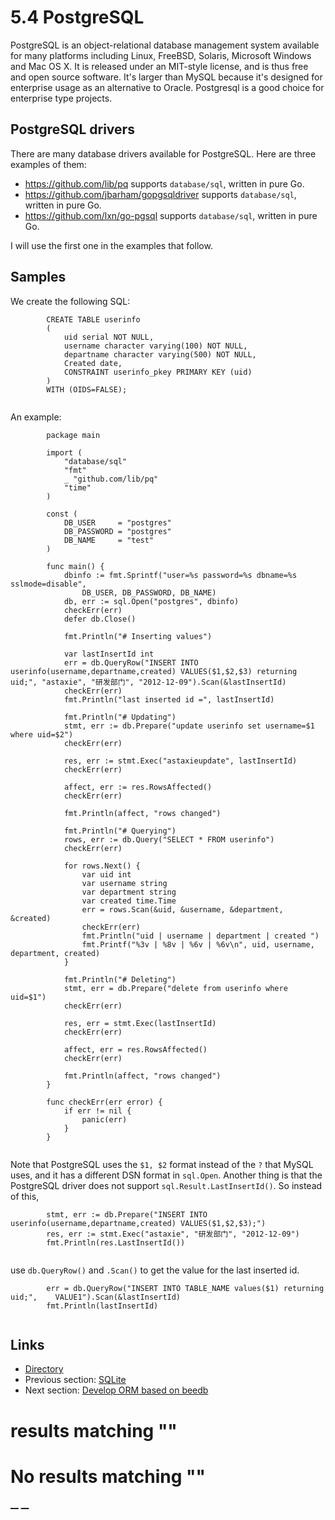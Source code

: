 
# 5.4 PostgreSQL

PostgreSQL is an object-relational database management system available for many platforms including Linux, FreeBSD, Solaris, Microsoft Windows and Mac OS X. It is released under an MIT-style license, and is thus free and open source software. It's larger than MySQL because it's designed for enterprise usage as an alternative to Oracle. Postgresql is a good choice for enterprise type projects.

## PostgreSQL drivers

There are many database drivers available for PostgreSQL. Here are three examples of them:

  * <https://github.com/lib/pq> supports `database/sql`, written in pure Go.
  * <https://github.com/jbarham/gopgsqldriver> supports `database/sql`, written in pure Go.
  * <https://github.com/lxn/go-pgsql> supports `database/sql`, written in pure Go.



I will use the first one in the examples that follow.

## Samples

We create the following SQL:
``` 
        CREATE TABLE userinfo
        (
            uid serial NOT NULL,
            username character varying(100) NOT NULL,
            departname character varying(500) NOT NULL,
            Created date,
            CONSTRAINT userinfo_pkey PRIMARY KEY (uid)
        )
        WITH (OIDS=FALSE);
    
```

An example:
``` 
        package main
    
        import (
            "database/sql"
            "fmt"
            _ "github.com/lib/pq"
            "time"
        )
    
        const (
            DB_USER     = "postgres"
            DB_PASSWORD = "postgres"
            DB_NAME     = "test"
        )
    
        func main() {
            dbinfo := fmt.Sprintf("user=%s password=%s dbname=%s sslmode=disable",
                DB_USER, DB_PASSWORD, DB_NAME)
            db, err := sql.Open("postgres", dbinfo)
            checkErr(err)
            defer db.Close()
    
            fmt.Println("# Inserting values")
    
            var lastInsertId int
            err = db.QueryRow("INSERT INTO userinfo(username,departname,created) VALUES($1,$2,$3) returning uid;", "astaxie", "研发部门", "2012-12-09").Scan(&lastInsertId)
            checkErr(err)
            fmt.Println("last inserted id =", lastInsertId)
    
            fmt.Println("# Updating")
            stmt, err := db.Prepare("update userinfo set username=$1 where uid=$2")
            checkErr(err)
    
            res, err := stmt.Exec("astaxieupdate", lastInsertId)
            checkErr(err)
    
            affect, err := res.RowsAffected()
            checkErr(err)
    
            fmt.Println(affect, "rows changed")
    
            fmt.Println("# Querying")
            rows, err := db.Query("SELECT * FROM userinfo")
            checkErr(err)
    
            for rows.Next() {
                var uid int
                var username string
                var department string
                var created time.Time
                err = rows.Scan(&uid, &username, &department, &created)
                checkErr(err)
                fmt.Println("uid | username | department | created ")
                fmt.Printf("%3v | %8v | %6v | %6v\n", uid, username, department, created)
            }
    
            fmt.Println("# Deleting")
            stmt, err = db.Prepare("delete from userinfo where uid=$1")
            checkErr(err)
    
            res, err = stmt.Exec(lastInsertId)
            checkErr(err)
    
            affect, err = res.RowsAffected()
            checkErr(err)
    
            fmt.Println(affect, "rows changed")
        }
    
        func checkErr(err error) {
            if err != nil {
                panic(err)
            }
        }
    
```

Note that PostgreSQL uses the `$1, $2` format instead of the `?` that MySQL uses, and it has a different DSN format in `sql.Open`. Another thing is that the PostgreSQL driver does not support `sql.Result.LastInsertId()`. So instead of this,
``` 
        stmt, err := db.Prepare("INSERT INTO userinfo(username,departname,created) VALUES($1,$2,$3);")
        res, err := stmt.Exec("astaxie", "研发部门", "2012-12-09")
        fmt.Println(res.LastInsertId())
    
```

use `db.QueryRow()` and `.Scan()` to get the value for the last inserted id.
``` 
        err = db.QueryRow("INSERT INTO TABLE_NAME values($1) returning uid;",    VALUE1").Scan(&lastInsertId)
        fmt.Println(lastInsertId)
    
```

## Links

  * [Directory](preface.md)
  * Previous section: [SQLite](05.3.md)
  * Next section: [Develop ORM based on beedb](05.5.md)

#  results matching ""




# No results matching ""

[ __](05.3.md) [ __](05.5.md)
